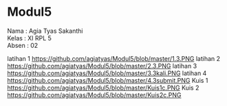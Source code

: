 # Modul5

Nama : Agia Tyas Sakanthi <br>
Kelas : XI RPL 5 <br>
Absen : 02 <br>

latihan 1
https://github.com/agiatyas/Modul5/blob/master/1.3.PNG
latihan 2
https://github.com/agiatyas/Modul5/blob/master/2.3.PNG
latihan 3
https://github.com/agiatyas/Modul5/blob/master/3.3kali.PNG
latihan 4
https://github.com/agiatyas/Modul5/blob/master/4.3submit.PNG
Kuis 1
https://github.com/agiatyas/Modul5/blob/master/Kuis1c.PNG
Kuis 2
https://github.com/agiatyas/Modul5/blob/master/Kuis2c.PNG
